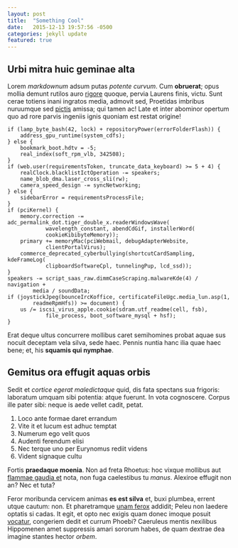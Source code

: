 ```yaml
---
layout: post
title:  "Something Cool"
date:   2015-12-13 19:57:56 -0500
categories: jekyll update
featured: true
---
```


## Urbi mitra huic geminae alta

Lorem *markdownum* adsum putas *potente curvum*. Cum **obruerat**; opus mollia
demunt rutilos auro [rigore](http://www.youtube.com/watch?v=MghiBW3r65M) quoque,
pervia Laurens finis, victu. Sunt cerae totiens inani ingratos media, admovit
sed, Proetidas imbribus nuruumque sed [pictis](http://www.reddit.com/r/haskell)
amissa; qui tamen ac! Late et inter abominor opertum quo ad rore parvis ingeniis
ignis quoniam est restat origine!

    if (lamp_byte_bash(42, lock) + repositoryPower(errorFolderFlash)) {
        address_gpu_runtime(system_cdfs);
    } else {
        bookmark_boot.hdtv = -5;
        real_index(soft_rpm_vlb, 342508);
    }
    if (web.user(requirementsToken, truncate_data_keyboard) >= 5 + 4) {
        realClock.blacklistIctOperation -= speakers;
        name_blob_dma.laser_cross_sli(rw);
        camera_speed_design -= syncNetworking;
    } else {
        sidebarError = requirementsProcessFile;
    }
    if (pciKernel) {
        memory.correction -= adc_permalink_dot.tiger_double_x.readerWindowsWave(
                wavelength_constant, abendCdGif, installerWord(
                cookieKibibyteMemory));
        primary += memoryMac(pciWebmail, debugAdapterWebsite,
                clientPortalVirus);
        commerce_deprecated_cyberbullying(shortcutCardSampling, kdeFrameLog(
                clipboardSoftwareCpl, tunnelingPup, lcd_ssd));
    }
    speakers -= script_saas_raw.dimmCaseScraping.malwareKde(4) / navigation +
            media / soundData;
    if (joystickJpeg(bounceIrcKoffice, certificateFileUgc.media_lun.asp(1,
            readmeRpmHfs)) >= document) {
        us /= iscsi_virus_apple.cookie(sdram.utf_readme(cell, fsb),
                file_process, boot_software_mysql + hsf);
    }

Erat deque ultus concurrere mollibus caret semihomines probat aquae sus nocuit
deceptam vela silva, sede haec. Pennis nuntia hanc ilia quae haec bene; et, his
**squamis qui nymphae**.

## Gemitus ora effugit aquas orbis

Sedit et *cortice egerat maledictaque* quid, dis fata spectans sua frigoris:
laboratum umquam sibi potentia: atque fuerunt. In vota cognoscere. Corpus ille
pater sibi: neque is aede vellet cadit, petat.

1. Loco ante formae daret errandum
2. Vite it et lucum est adhuc temptat
3. Numerum ego velit quos
4. Audenti ferendum elisi
5. Nec terque uno per Eurynomus rediit videns
6. Vident signaque cultu

Fortis **praedaque moenia**. Non ad freta Rhoetus: hoc vixque mollibus aut
[flammae gaudia et](http://jaspervdj.be/) nota, non fuga caelestibus tu *manus*.
Alexiroe effugit non an? Nec et tuta?

Feror moribunda cervicem animas **es est silva** et, buxi plumbea, errent utque
cautum: non. Et pharetramque [unam ferox](http://www.lipsum.com/) addidit; Peleu
non laedere optatis si cadas. It egit, et opto nec exigis quam donec imoque
posuit [vocatur](http://www.youtube.com/watch?v=MghiBW3r65M), congeriem dedit et
currum Phoebi? Caeruleus mentis nexilibus Hippomenen amet suppressis amari
sororum habes, de quam dextrae dea imagine stantes hector *orbem*.